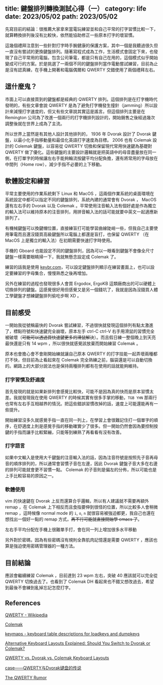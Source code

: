 title: 鍵盤排列轉換測試心得（一）
category: life
date: 2023/05/02
path: 2023/05/02
---

先寫目前的結論：很推薦大家拿來當電玩練習並和自己平常的打字習慣比較一下，就算轉換排列後沒有比較快，依然能協助修正一些原本打字的壞習慣。

這幾個禮拜注意到一些針對打字時手腕健康的保護方案，其中一個是我聽過很久但一直沒有嘗試的更換鍵盤排列。隨著寫程式成為工作，生活模式會固定下來，也發現了自己平常用的電腦，包含公司筆電，都是只有自己在用的，這個模式似乎開始變成可行的方案。於是挑選了一兩個不同的鍵盤排列當作電動嘗試練習，目前為止是沒有認真練，在手機上開著和電腦偶爾和 QWERTY 交錯使用了兩個禮拜左右。

## 這什麼鬼？

市面上可以直接買到的鍵盤都是經典的 QWERTY 排列。這個排列是在打字機時代發明的，有些文章會說 QWERTY 是為了避免打字機發生撞針（jamming）所以設計來減慢打字速度的，但又有些文章說其實這是謠言。但這個排列主要是在 Remington 公司為了改進一個兩行的打字機排列設計的，開始銷售之後經過幾次調整後就在世界上成為了主流。

所以世界上當然是有其他人設計其他排列的， 1936 年 Dvorak 設計了 Dvorak 鍵盤，以最小化手指移動量和最佳化英語打字速度為目標。 2006 也有 Colemak 設計的 Colemak 鍵盤，以容易從 QWERTY 切換和保留現代常用快速鍵為基礎對 QWERTY 做了優化。這些鍵盤的主要設計邏輯就是把英語中的母音盡量放在同一側，在打單字的時候讓左右手能夠輪流按鍵平均分配負擔，還有將常用的字母放在中間列（Home row），減少手指不必要的上下移動。

## 軟體設定和練習

平常主要使用的作業系統剩下 Linux 和 MacOS ，這兩個作業系統的桌面環境在系統設定中都可以指定不同的鍵盤排列，系統內建的通常會有 Dvorak ， MacOS 還有左右手的 Dvorak 以及 Colemak 。平常使用注音輸入法有個好處是作為獨立的輸入法可以維持原本的注音排列，用拼音輸入法的話可能就要中英文一起適應新排列了。

有機械鍵盤可以換鍵帽位置，直接練盲打可能學習曲線陡峭一些，但我自己主要使用筆電而且還沒錢買高級鍵盤所以電腦上都還是盲打，也保留 QWERTY （在 MacOS 上是獨立的輸入法）在初期需要快速打字時使用。

手機的 Gboard 也能設定不同的鍵盤排列，因為可以一眼看到鍵盤不會像全尺寸鍵盤一樣需要眼睛掃一下，我就無懸念設定成 Colemak 了。

練習的話我是使用 [keybr.com](https://keybr.com)，可以設定鍵盤排列顯示在練習畫面上，也可以設定要練習的字母集合，慢慢熟悉之後再增加。

另外在練習的過程也發現很多人會買 Ergodox, ErgoKB 這類廠商出的可以硬體上切換排列的鍵盤。這感覺很好用但感覺又是另一個錢坑了，我就是因為沒錢買人體工學鍵盤才想練鍵盤排列偷吃步啊 XD 。

## 目前感受

一開始我從號稱最快的 Dvorak 嘗試練習，不過很快就發現這個排列有點太激進了，標點符號和快速鍵完全崩壞，原本左手 ctrl-C ctrl-V 右手用滑鼠的習慣完全被破壞（~~可能可以透過買快速鍵更多的滑鼠解決~~）。而且假日練一整個晚上到天亮最快還是只有 14 wpm ，所以很快就感覺該放棄而開始練習 Colemak 。

原本也會擔心會不會剛開始練就讓自己原本 QWERTY 的打字技能一起弄壞兩種都打不快，但目前為止看起來在 Colemak 完全熟練之前，腦袋還是可以自動切換的。網路上的大部分說法也是保持兩種排列都有在使用的話就能夠維持。

### 打字習慣及舒適度

首先發現的就是如果新排列會感覺比較快，可能不是因為真的快而是原本習慣太差。我就發現我在使用 QWERTY 的時候其實有很多手掌的移動，`TGB YHN` 那兩行也常有左右手互相越界的情況。把這些錯誤習慣改掉的話，速度上可能還能再有一些提升。

開始練習沒多久就感覺手指一直在同一列上，在學習上會很難記住打一個單字的順序，在舒適度上則是感覺手指的移動確實少了很多。但一開始仍然會因為要控制按鍵的手指而讓手比較緊繃，只能等到練熟了再看看有沒有改善。

### 打字語言

如果中文輸入是使用大千鍵盤的注音輸入法的話，因為注音符號是按照先子音再母音的順序排列的，所以通常會習慣子音在左邊，因此 Dvorak 鍵盤子音大多在右邊的排列可能就會更不習慣一點。 Colemak 的子音則是偏左的分佈，所以可能也是上手比較容易的原因之一。

### 軟體使用

vim 的快速鍵在 Dvorak 上反而還算合乎邏輯，所以有人建議就不需要再額外 remap ，在 Colemak 上下相反而且食指要伸到很怪的位置，所以比較多人會稍微 remap ，這時候像 normal mode 的 `i`, `o`, `n` 就很容易被強迫都更，我自己也還在想找出一個好一點的 remap 方式，~~再不行可能就直接開始學 emacs 了~~。

左右手平均分配在手機上很難單手打，會在同一列上增加很多水平移動

另外對於密碼，因為有些密碼沒有規則全靠肌肉記憶還是需要 QWERTY ，應該也算是強迫使用密碼管理器的一種方法。

## 目前結論

應該會繼續練習 Colemak ，目前達到 23 wpm 左右，突破 40 應該就可以完全從 QWERTY 切換過去了。也看到了 Colemak DH 看起來也不錯又想改過去，希望到最後不會練到亂掉忘記怎麼打字。

## References

[QWERTY - Wikipedia](https://en.wikipedia.org/wiki/QWERTY)

[Colemak](https://colemak.com/)

[keymaps - keyboard table descriptions for loadkeys and dumpkeys](https://man.archlinux.org/man/keymaps.5)

[Alternative Keyboard Layouts Explained: Should You Switch to Dvorak or Colemak?](https://www.howtogeek.com/189270/alternative-keyboard-layouts-explained-dvorak-colemak-and-whether-you-should-care/)

[QWERTY vs. Dvorak vs. Colemak Keyboard Layouts](https://www.daskeyboard.com/blog/qwerty-vs-dvorak-vs-colemak-keyboard-layouts/)

[case——QWERTY与Dvorak键盘的传说](https://wap.sciencenet.cn/blog-430956-567813.html?mobile=1)

[The QWERTY Rumor](http://chicagologic.com/QWERTYrumor.htm)
